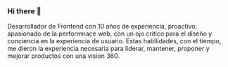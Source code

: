 ### Hi there 👋

Desarrollador de Frontend con 10 años de experiencia, proactivo, apasionado de la performnace web, con un ojo critico para el diseño y conciencia en la experiencia de usuario. Estas habilidades, con el tiempo, me dieron la experiencia necesaria para liderar, mantener, proponer y mejorar productos con una vision 360. 


